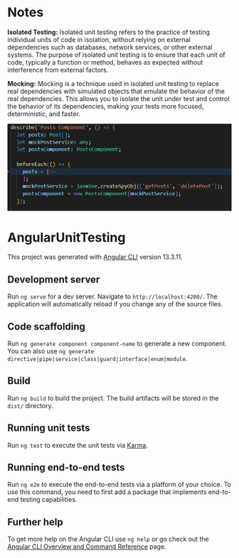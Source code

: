 # Notes

**Isolated Testing:** Isolated unit testing refers to the practice of testing individual units of code in isolation, without relying on external dependencies such as databases, network services, or other external systems. The purpose of isolated unit testing is to ensure that each unit of code, typically a function or method, behaves as expected without interference from external factors.

**Mocking:** Mocking is a technique used in isolated unit testing to replace real dependencies with simulated objects that emulate the behavior of the real dependencies. This allows you to isolate the unit under test and control the behavior of its dependencies, making your tests more focused, deterministic, and faster. 

![Alt text](image.png)

# AngularUnitTesting

This project was generated with [Angular CLI](https://github.com/angular/angular-cli) version 13.3.11.

## Development server

Run `ng serve` for a dev server. Navigate to `http://localhost:4200/`. The application will automatically reload if you change any of the source files.

## Code scaffolding

Run `ng generate component component-name` to generate a new component. You can also use `ng generate directive|pipe|service|class|guard|interface|enum|module`.

## Build

Run `ng build` to build the project. The build artifacts will be stored in the `dist/` directory.

## Running unit tests

Run `ng test` to execute the unit tests via [Karma](https://karma-runner.github.io).

## Running end-to-end tests

Run `ng e2e` to execute the end-to-end tests via a platform of your choice. To use this command, you need to first add a package that implements end-to-end testing capabilities.

## Further help

To get more help on the Angular CLI use `ng help` or go check out the [Angular CLI Overview and Command Reference](https://angular.io/cli) page.
